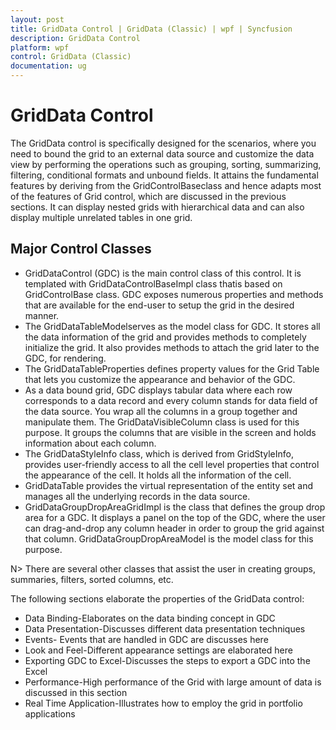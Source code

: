 ```yaml
---
layout: post
title: GridData Control | GridData (Classic) | wpf | Syncfusion
description: GridData Control
platform: wpf
control: GridData (Classic)
documentation: ug
---
```

# GridData Control


The GridData control is specifically designed for the scenarios, where you need to bound the grid to an external data source and customize the data view by performing the operations such as grouping, sorting, summarizing, filtering, conditional formats and unbound fields. It attains the fundamental features by deriving from the GridControlBaseclass and hence adapts most of the features of Grid control, which are discussed in the previous sections. It can display nested grids with hierarchical data and can also display multiple unrelated tables in one grid.

## Major Control Classes

* GridDataControl (GDC) is the main control class of this control. It is templated with GridDataControlBaseImpl class thatis based on GridControlBase class. GDC exposes numerous properties and methods that are available for the end-user to setup the grid in the desired manner.
* The GridDataTableModelserves as the model class for GDC. It stores all the data information of the grid and provides methods to completely initialize the grid.  It also provides methods to attach the grid later to the GDC, for rendering.
* The GridDataTableProperties defines property values for the Grid Table that lets you customize the appearance and behavior of the GDC.
* As a data bound grid, GDC displays tabular data where each row corresponds to a data record and every column stands for data field of the data source. You wrap all the columns in a group together and manipulate them. The GridDataVisibleColumn class is used for this purpose. It groups the columns that are visible in the screen and holds information about each column.
* The GridDataStyleInfo class, which is derived from GridStyleInfo, provides user-friendly access to all the cell level properties that control the appearance of the cell. It holds all the information  of the cell.
* GridDataTable provides the virtual representation of the entity set and manages all the underlying records in the data source.
* GridDataGroupDropAreaGridImpl is the class that defines the group drop area for a GDC. It displays a panel on the top of the GDC, where the user can drag-and-drop any column header in order to group the grid against that column. GridDataGroupDropAreaModel is the model class for this purpose.



N> There are several other classes that assist the user in creating groups, summaries, filters, sorted columns, etc.

The following sections elaborate the properties of the GridData control:

* Data Binding-Elaborates on the data binding concept in GDC
* Data Presentation-Discusses different data presentation techniques
* Events- Events that are handled in GDC are discusses here
* Look and Feel-Different appearance settings are elaborated here
* Exporting GDC to Excel-Discusses the steps to export a GDC into the Excel
* Performance-High performance of the Grid with large amount of data is discussed in this section
* Real Time Application-Illustrates how to employ the grid in portfolio applications

